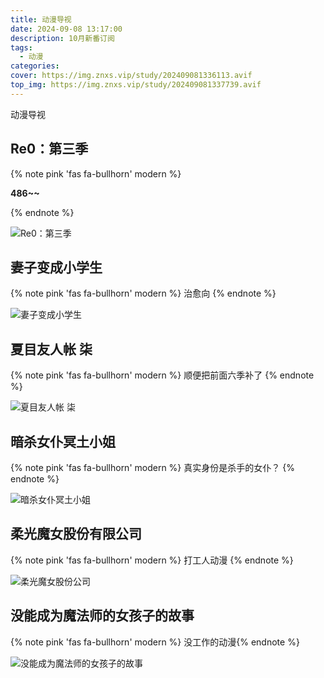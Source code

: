 ```yaml
---
title: 动漫导视
date: 2024-09-08 13:17:00
description: 10月新番订阅
tags: 
  - 动漫
categories: 
cover: https://img.znxs.vip/study/202409081336113.avif
top_img: https://img.znxs.vip/study/202409081337739.avif
---
```




动漫导视

## Re0：第三季

{% note pink 'fas fa-bullhorn' modern %}

**486~~**

{% endnote %}

![Re0：第三季](https://img.znxs.vip/study/3bdc4718469b52c47b57a8ba7b518e53688889061.jpg@1256w_1738h_!web-article-pic.avif)





## 妻子变成小学生

{% note pink 'fas fa-bullhorn' modern %}
治愈向
{% endnote %}

![妻子变成小学生](https://img.znxs.vip/study/202409081337733.avif)



## 夏目友人帐 柒

{% note pink 'fas fa-bullhorn' modern %}
顺便把前面六季补了
{% endnote %}

![夏目友人帐 柒](https://img.znxs.vip/study/202409081337499.webp)



## 暗杀女仆冥土小姐

{% note pink 'fas fa-bullhorn' modern %} 真实身份是杀手的女仆？ {% endnote %}

![暗杀女仆冥土小姐](https://img.znxs.vip/study/202409081337368.avif)



## 柔光魔女股份有限公司

{% note pink 'fas fa-bullhorn' modern %} 打工人动漫 {% endnote %}

![柔光魔女股份公司](https://img.znxs.vip/study/202409081337412.avif)



## 没能成为魔法师的女孩子的故事

{% note pink 'fas fa-bullhorn' modern %} 没工作的动漫{% endnote %}

![没能成为魔法师的女孩子的故事](https://img.znxs.vip/study/202409081337739.avif)